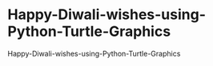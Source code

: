 # Happy-Diwali-wishes-using-Python-Turtle-Graphics
Happy-Diwali-wishes-using-Python-Turtle-Graphics
